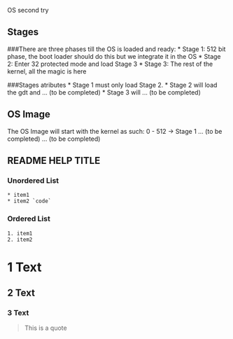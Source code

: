 OS second try

Stages
--------------------------------------------------------------------------------
###There are three phases till the OS is loaded and ready:
	* Stage 1: 512 bit phase, the boot loader should do this but we integrate it
				in the OS
	* Stage 2: Enter 32 protected mode and load Stage 3
	* Stage 3: The rest of the kernel, all the magic is here

###Stages atributes
	* Stage 1 must only load Stage 2.
	* Stage 2 will load the gdt and ... (to be completed)
	* Stage 3 will ... (to be completed)

OS Image
--------------------------------------------------------------------------------
The OS Image will start with the kernel as such:
	0 - 512 -> Stage 1
	... (to be completed)
	... (to be completed)


README HELP TITLE
--------------------------------------------------------------------------------
### Unordered List
	* item1
	* item2 `code`
### Ordered List
	1. item1
	2. item2

# 1 Text
## 2 Text
### 3 Text

> This is a quote 